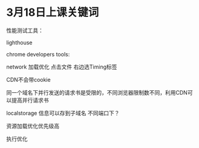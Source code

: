 # 3月18日上课关键词



性能测试工具：

lighthouse

chrome developers tools:

network 加载优化 点击文件 右边选Timing标签

CDN不会带cookie

同一个域名下并行发送的请求书是受限的，不同浏览器限制数不同，利用CDN可以提高并行请求书



localstorage 信息可以存到子域名 不同端口下？



资源加载优化优先级高

执行优化